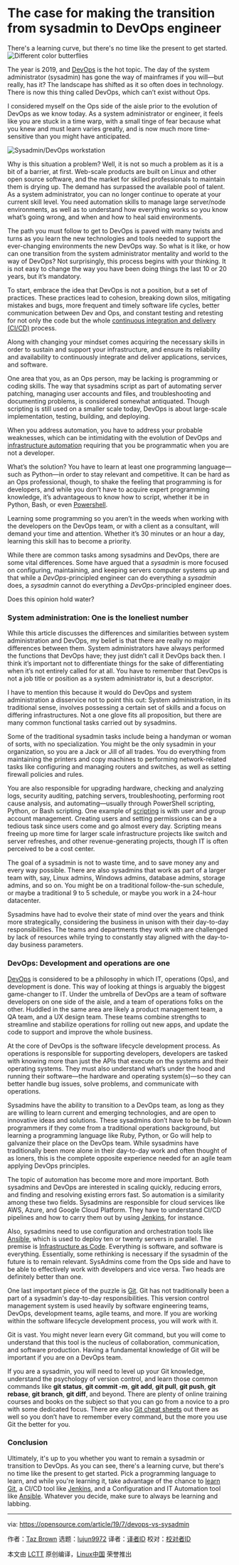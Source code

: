 [#]: collector: (lujun9972)
[#]: translator: ( )
[#]: reviewer: ( )
[#]: publisher: ( )
[#]: url: ( )
[#]: subject: (The case for making the transition from sysadmin to DevOps engineer)
[#]: via: (https://opensource.com/article/19/7/devops-vs-sysadmin)
[#]: author: (Taz Brown https://opensource.com/users/heronthecli)

The case for making the transition from sysadmin to DevOps engineer
======
There's a learning curve, but there's no time like the present to get
started.
![Different color butterflies][1]

The year is 2019, and [DevOps][2] is the hot topic. The day of the system administrator (sysadmin) has gone the way of mainframes if you will—but really, has it? The landscape has shifted as it so often does in technology. There is now this thing called DevOps, which can’t exist without Ops.

I considered myself on the Ops side of the aisle prior to the evolution of DevOps as we know today. As a system administrator or engineer, it feels like you are stuck in a time warp, with a small tinge of fear because what you knew and must learn varies greatly, and is now much more time-sensitive than you might have anticipated.

![Sysadmin/DevOps workstation][3]

Why is this situation a problem? Well, it is not so much a problem as it is a bit of a barrier, at first. Web-scale products are built on Linux and other open source software, and the market for skilled professionals to maintain them is drying up. The demand has surpassed the available pool of talent. As a system administrator, you can no longer continue to operate at your current skill level. You need automation skills to manage large server/node environments, as well as to understand how everything works so you know what’s going wrong, and when and how to heal said environments.

The path you must follow to get to DevOps is paved with many twists and turns as you learn the new technologies and tools needed to support the ever-changing environments the new DevOps way. So what is it like, or how can one transition from the system administrator mentality and world to the way of DevOps? Not surprisingly, this process begins with your thinking. It is not easy to change the way you have been doing things the last 10 or 20 years, but it’s mandatory.

To start, embrace the idea that DevOps is not a position, but a set of practices. These practices lead to cohesion, breaking down silos, mitigating mistakes and bugs, more frequent and timely software life cycles, better communication between Dev and Ops, and constant testing and retesting for not only the code but the whole [continuous integration and delivery (CI/CD)][4] process.

Along with changing your mindset comes acquiring the necessary skills in order to sustain and support your infrastructure, and ensure its reliability and availability to continuously integrate and deliver applications, services, and software.

One area that you, as an Ops person, may be lacking is programming or coding skills. The way that sysadmins script as part of automating server patching, managing user accounts and files, and troubleshooting and documenting problems, is considered somewhat antiquated. Though scripting is still used on a smaller scale today, DevOps is about large-scale implementation, testing, building, and deploying.

When you address automation, you have to address your probable weaknesses, which can be intimidating with the evolution of DevOps and [infrastructure automation][5] requiring that you be programmatic when you are not a developer.

What’s the solution? You have to learn at least one programming language—such as Python—in order to stay relevant and competitive. It can be hard as an Ops professional, though, to shake the feeling that programming is for developers, and while you don’t have to acquire expert programming knowledge, it’s advantageous to know how to script, whether it be in Python, Bash, or even [Powershell][6].

Learning some programming so you aren’t in the weeds when working with the developers on the DevOps team, or with a client as a consultant, will demand your time and attention. Whether it’s 30 minutes or an hour a day, learning this skill has to become a priority.

While there are common tasks among sysadmins and DevOps, there are some vital differences. Some have argued that a _sysadmin_ is more focused on configuring, maintaining, and keeping servers computer systems up and that while a _DevOps_-principled engineer can do everything a _sysadmin_ does, a _sysadmin_ cannot do everything a _DevOps_-principled engineer does.

Does this opinion hold water?

### System administration: One is the loneliest number

While this article discusses the differences and similarities between system administration and DevOps, my belief is that there are really no major differences between them. System administrators have always performed the functions that DevOps have; they just didn’t call it DevOps back then. I think it’s important not to differentiate things for the sake of differentiating when it’s not entirely called for at all. You have to remember that DevOps is not a job title or position as a system administrator is, but a descriptor.

I have to mention this because it would do DevOps and system administration a disservice not to point this out: System administration, in its traditional sense, involves possessing a certain set of skills and a focus on differing infrastructures. Not a one glove fits all proposition, but there are many common functional tasks carried out by sysadmins.

Some of the traditional sysadmin tasks include being a handyman or woman of sorts, with no specialization. You might be the only sysadmin in your organization, so you are a Jack or Jill of all trades. You do everything from maintaining the printers and copy machines to performing network-related tasks like configuring and managing routers and switches, as well as setting firewall policies and rules.

You are also responsible for upgrading hardware, checking and analyzing logs, security auditing, patching servers, troubleshooting, performing root cause analysis, and automating—usually through PowerShell scripting, Python, or Bash scripting. One example of [scripting][7] is with user and group account management. Creating users and setting permissions can be a tedious task since users come and go almost every day. Scripting means freeing up more time for larger scale infrastructure projects like switch and server refreshes, and other revenue-generating projects, though IT is often perceived to be a cost center.

The goal of a sysadmin is not to waste time, and to save money any and every way possible. There are also sysadmins that work as part of a larger team with, say, Linux admins, Windows admins, database admins, storage admins, and so on. You might be on a traditional follow-the-sun schedule, or maybe a traditional 9 to 5 schedule, or maybe you work in a 24-hour datacenter.

Sysadmins have had to evolve their state of mind over the years and think more strategically, considering the business in unison with their day-to-day responsibilities. The teams and departments they work with are challenged by lack of resources while trying to constantly stay aligned with the day-to-day business parameters.

### DevOps: Development and operations are one

[DevOps][8] is considered to be a philosophy in which IT, operations (Ops), and development is done. This way of looking at things is arguably the biggest game-changer to IT. Under the umbrella of DevOps are a team of software developers on one side of the aisle, and a team of operations folks on the other. Huddled in the same area are likely a product management team, a QA team, and a UX design team. These teams combine strengths to streamline and stabilize operations for rolling out new apps, and update the code to support and improve the whole business.

At the core of DevOps is the software lifecycle development process. As operations is responsible for supporting developers, developers are tasked with knowing more than just the APIs that execute on the systems and their operating systems. They must also understand what’s under the hood and running their software—the hardware and operating system(s)—so they can better handle bug issues, solve problems, and communicate with operations.

Sysadmins have the ability to transition to a DevOps team, as long as they are willing to learn current and emerging technologies, and are open to innovative ideas and solutions. These sysadmins don’t have to be full-blown programmers if they come from a traditional operations background, but learning a programming language like Ruby, Python, or Go will help to galvanize their place on the DevOps team. While sysadmins have traditionally been more alone in their day-to-day work and often thought of as loners, this is the complete opposite experience needed for an agile team applying DevOps principles.

The topic of automation has become more and more important. Both sysadmins and DevOps are interested in scaling quickly, reducing errors, and finding and resolving existing errors fast. So automation is a similarity among these two fields. Sysadmins are responsible for cloud services like AWS, Azure, and Google Cloud Platform. They have to understand CI/CD pipelines and how to carry them out by using [Jenkins][9], for instance.

Also, sysadmins need to use configuration and orchestration tools like [Ansible][10], which is used to deploy ten or twenty servers in parallel. The premise is [Infrastructure as Code][11]. Everything is software, and software is everything. Essentially, some rethinking is necessary if the sysadmin of the future is to remain relevant. SysAdmins come from the Ops side and have to be able to effectively work with developers and vice versa. Two heads are definitely better than one.

One last important piece of the puzzle is [Git][12]. Git has not traditionally been a part of a sysadmin's day-to-day responsibilities. This version control management system is used heavily by software engineering teams, DevOps, development teams, agile teams, and more. If you are working within the software lifecycle development process, you will work with it.

Git is vast. You might never learn every Git command, but you will come to understand that this tool is the nucleus of collaboration, communication, and software production. Having a fundamental knowledge of Git will be important if you are on a DevOps team.

If you are a sysadmin, you will need to level up your Git knowledge, understand the psychology of version control, and learn those common commands like **git status**, **git commit -m**, **git add**, **git pull**, **git push**, **git rebase**, **git branch**, **git diff**, and beyond. There are plenty of online training courses and books on the subject so that you can go from a novice to a pro with some dedicated focus. There are also [Git cheat sheets][13] out there as well so you don’t have to remember every command, but the more you use Git the better for you.

### Conclusion

Ultimately, it's up to you whether you want to remain a sysadmin or transition to DevOps. As you can see, there's a learning curve, but there's no time like the present to get started. Pick a programming language to learn, and while you're learning it, take advantage of the chance to [learn Git][14], a CI/CD tool like [Jenkins][15], and a Configuration and IT Automation tool like [Ansible][16]. Whatever you decide, make sure to always be learning and labbing.

--------------------------------------------------------------------------------

via: https://opensource.com/article/19/7/devops-vs-sysadmin

作者：[Taz Brown][a]
选题：[lujun9972][b]
译者：[译者ID](https://github.com/译者ID)
校对：[校对者ID](https://github.com/校对者ID)

本文由 [LCTT](https://github.com/LCTT/TranslateProject) 原创编译，[Linux中国](https://linux.cn/) 荣誉推出

[a]: https://opensource.com/users/heronthecli
[b]: https://github.com/lujun9972
[1]: https://opensource.com/sites/default/files/styles/image-full-size/public/lead-images/bug-insect-butterfly-diversity-inclusion.png?itok=msS3ceW4 (Different color butterflies)
[2]: https://opensource.com/resources/devops
[3]: https://opensource.com/sites/default/files/uploads/sysadmindevopsworkstation_600px.png (Sysadmin/DevOps workstation)
[4]: https://en.wikipedia.org/wiki/CI/CD
[5]: https://www.ibm.com/developerworks/library/a-devops2/index.html
[6]: https://docs.microsoft.com/en-us/powershell/scripting/overview?view=powershell-6
[7]: https://www.geeksforgeeks.org/introduction-to-scripting-languages/
[8]: https://devops.com/
[9]: https://jenkins.io/
[10]: https://en.wikipedia.org/wiki/Ansible_(software)
[11]: https://en.wikipedia.org/wiki/Infrastructure_as_code
[12]: https://git-scm.com/
[13]: https://github.github.com/training-kit/downloads/github-git-cheat-sheet.pdf
[14]: https://opensource.com/life/16/7/stumbling-git
[15]: https://opensource.com/article/18/11/getting-started-jenkins-x
[16]: https://opensource.com/article/19/2/quickstart-guide-ansible
